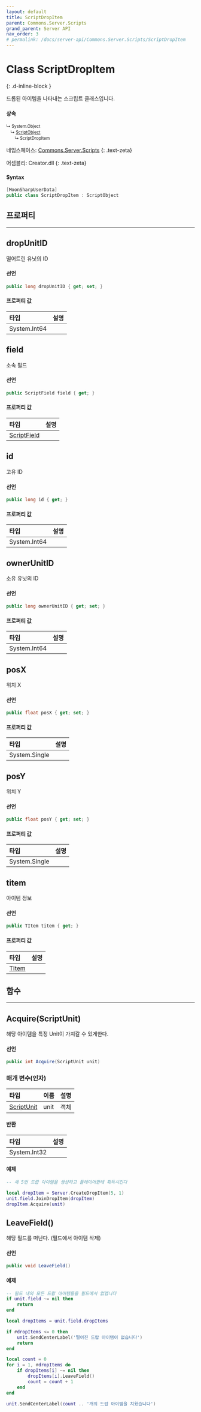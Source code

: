 ```yaml
---
layout: default
title: ScriptDropItem
parent: Commons.Server.Scripts
grand_parent: Server API
nav_order: 3
# permalink: /docs/server-api/Commons.Server.Scripts/ScriptDropItem
---
```


# Class ScriptDropItem 
{: .d-inline-block }

<!-- New
{: .label .label-green } -->

드롭된 아이템을 나타내는 스크립트 클래스입니다.

#### 상속

<div class="code-example" markdown="1" style = "font-size:0.8em;">
↳ System.Object<br/>
　↳ <a href = "../ScriptObject">ScriptObject</a><br/>
　　↳ ScriptDropItem
</div>

네임스페이스: [Commons.Server.Scripts](../)
{: .text-zeta}

어셈블리: Creator.dll
{: .text-zeta}

#### Syntax
```cs
[MoonSharpUserData]
public class ScriptDropItem : ScriptObject
```

## 프로퍼티
<!-- {: .d-inline-block } -->
---

## dropUnitID

떨어트린 유닛의 ID

#### 선언
```cs
public long dropUnitID { get; set; }
```

#### 프로퍼티 값

|타입|설명|
|:-|:-|
|System.Int64|

## field

소속 필드

#### 선언
```cs
public ScriptField field { get; }
```

#### 프로퍼티 값

|타입|설명|
|:-|:-|
|[ScriptField](../6.ScriptField)|

## id
고유 ID

#### 선언
```cs
public long id { get; }
```

#### 프로퍼티 값

|타입|설명|
|:-|:-|
|System.Int64|

## ownerUnitID

소유 유닛의 ID

#### 선언
```cs
public long ownerUnitID { get; set; }
```

#### 프로퍼티 값

|타입|설명|
|:-|:-|
|System.Int64|

## posX

위치 X

#### 선언
```cs
public float posX { get; set; }
```

#### 프로퍼티 값

|타입|설명|
|:-|:-|
|System.Single|

## posY

위치 Y

#### 선언
```cs
public float posY { get; set; }
```

#### 프로퍼티 값

|타입|설명|
|:-|:-|
|System.Single|

## titem

아이템 정보

#### 선언
```cs
public TItem titem { get; }
```

#### 프로퍼티 값

|타입|설명|
|:-|:-|
|[TItem](../../network/20.TItem)|

## 함수
---

## Acquire(ScriptUnit)

해당 아이템을 특정 Unit이 가져갈 수 있게한다.

#### 선언
```cs
public int Acquire(ScriptUnit unit)
```

### 매개 변수(인자)

|타입|이름|설명|
|:-|:-|:-|
|[ScriptUnit](../17.ScriptUnit)|unit|객체|

#### 반환

|타입|설명|
|:-|:-|
|System.Int32|

#### 예제
```lua
-- 새 5번 드랍 아이템을 생성하고 플레이어한테 획득시킨다

local dropItem = Server.CreateDropItem(5, 1)
unit.field.JoinDropItem(dropItem)
dropItem.Acquire(unit)
```

## LeaveField()
해당 필드를 떠난다. (필드에서 아이템 삭제)

#### 선언
```cs
public void LeaveField()
```

#### 예제
```lua
-- 필드 내의 모든 드랍 아이템들을 필드에서 없앱니다
if unit.field ~= nil then
    return
end

local dropItems = unit.field.dropItems

if #dropItems <= 0 then
    unit.SendCenterLabel('떨어진 드랍 아이템이 없습니다')
    return    
end

local count = 0
for i = 1, #dropItems do
    if dropItems[i] ~= nil then
        dropItems[i].LeaveField()
        count = count + 1
    end
end

unit.SendCenterLabel(count .. '개의 드랍 아이템을 치웠습니다')
```
